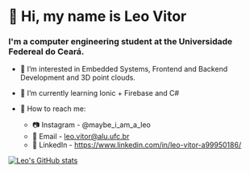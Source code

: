 # 👋 Hi, my name is Leo Vitor

### I'm a computer engineering student at the Universidade Federeal do Ceará.
- 👀 I’m interested in Embedded Systems, Frontend and Backend Development and 3D point clouds.

- 🌱 I’m currently learning Ionic + Firebase and C#



- :mag_right: How to reach me:
  - :camera: Instagram - @maybe_i_am_a_leo
  - :email: Email - leo.vitor@alu.ufc.br
  - :office: LinkedIn - https://www.linkedin.com/in/leo-vitor-a99950186/


[![Leo's GitHub stats](https://github-readme-stats.vercel.app/api?username=leo-vitor&show_icons=true&theme=radical)](https://github.com/anuraghazra/github-readme-stats)
